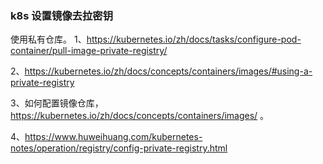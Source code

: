 
### k8s 设置镜像去拉密钥


使用私有仓库。 1、https://kubernetes.io/zh/docs/tasks/configure-pod-container/pull-image-private-registry/

2、https://kubernetes.io/zh/docs/concepts/containers/images/#using-a-private-registry

3、如何配置镜像仓库， https://kubernetes.io/zh/docs/concepts/containers/images/ 。 

4、https://www.huweihuang.com/kubernetes-notes/operation/registry/config-private-registry.html